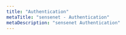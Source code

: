 ```yaml
---
title: "Authentication"
metaTitle: "sensenet - Authentication"
metaDescription: "sensenet Authentication"
---
```

